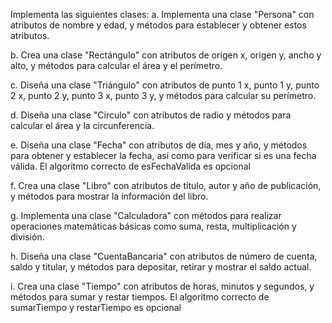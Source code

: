 Implementa las siguientes clases:
a. Implementa una clase "Persona" con atributos de nombre y edad, y métodos para establecer y obtener estos atributos.

b. Crea una clase "Rectángulo" con atributos de origen x, origen y, ancho y alto, y métodos para calcular el área y el perímetro.

c. Diseña una clase "Triángulo" con atributos de punto 1 x, punto 1 y, punto 2 x, punto 2 y, punto 3 x, punto 3 y, y métodos para calcular su perímetro.

d. Diseña una clase "Círculo" con atributos de radio y métodos para calcular el área y la circunferencia.

e. Diseña una clase "Fecha" con atributos de día, mes y año, y métodos para obtener y establecer la fecha, así como para verificar si es una fecha válida. El algoritmo correcto de esFechaValida es opcional

f. Crea una clase "Libro" con atributos de título, autor y año de publicación, y métodos para mostrar la información del libro.

g. Implementa una clase "Calculadora" con métodos para realizar operaciones matemáticas básicas como suma, resta, multiplicación y división.

h. Diseña una clase "CuentaBancaria" con atributos de número de cuenta, saldo y titular, y métodos para depositar, retirar y mostrar el saldo actual.

i. Crea una clase "Tiempo" con atributos de horas, minutos y segundos, y métodos para sumar y restar tiempos. El algoritmo correcto de sumarTiempo y restarTiempo es opcional
